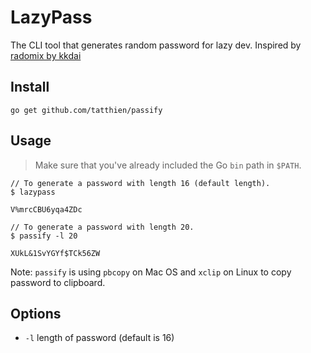 # LazyPass

The CLI tool that generates random password for lazy dev. Inspired by [radomix by kkdai](https://github.com/kkdai/radomtix)

## Install

```
go get github.com/tatthien/passify
```

## Usage

> Make sure that you've already included the Go `bin` path in `$PATH`.

```
// To generate a password with length 16 (default length).
$ lazypass

V%mrcCBU6yqa4ZDc
```


```
// To generate a password with length 20.
$ passify -l 20 

XUkL&1SvYGYf$TCk56ZW
```

Note: `passify` is using `pbcopy` on Mac OS and `xclip` on Linux to copy password to clipboard.

## Options

- `-l` length of password (default is 16)
